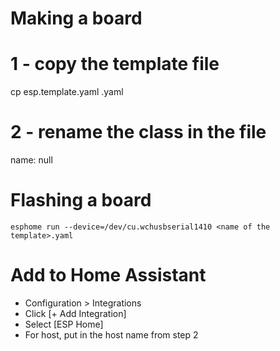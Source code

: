 # Making a board

# 1 - copy the template file
cp esp.template.yaml <name of the template>.yaml

# 2 - rename the class in the file
  name: null 

# Flashing a board
`esphome run --device=/dev/cu.wchusbserial1410 <name of the template>.yaml`

# Add to Home Assistant
- Configuration > Integrations
- Click [+ Add Integration]
- Select [ESP Home]
- For host, put in the host name from step 2